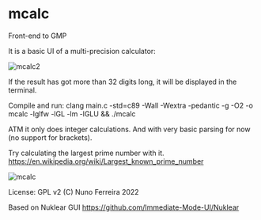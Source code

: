 # mcalc
Front-end to GMP

It is a basic UI of a multi-precision calculator:

![mcalc2](https://user-images.githubusercontent.com/19549703/164500449-fa1116d9-94dc-4f5d-8424-75e04a7ae93d.png)

If the result has got more than 32 digits long, it will be displayed in the terminal.


Compile and run:
clang main.c -std=c89 -Wall -Wextra -pedantic -g -O2 -o mcalc -lglfw -lGL -lm -lGLU && ./mcalc


ATM it only does integer calculations. And with very basic parsing for now (no support for brackets).

Try calculating the largest prime number with it. https://en.wikipedia.org/wiki/Largest_known_prime_number

![mcalc](https://user-images.githubusercontent.com/19549703/164498824-fc521903-d376-4a63-9a78-52ddb58988d2.png)


License: GPL v2
(C) Nuno Ferreira 2022

Based on Nuklear GUI 
https://github.com/Immediate-Mode-UI/Nuklear
